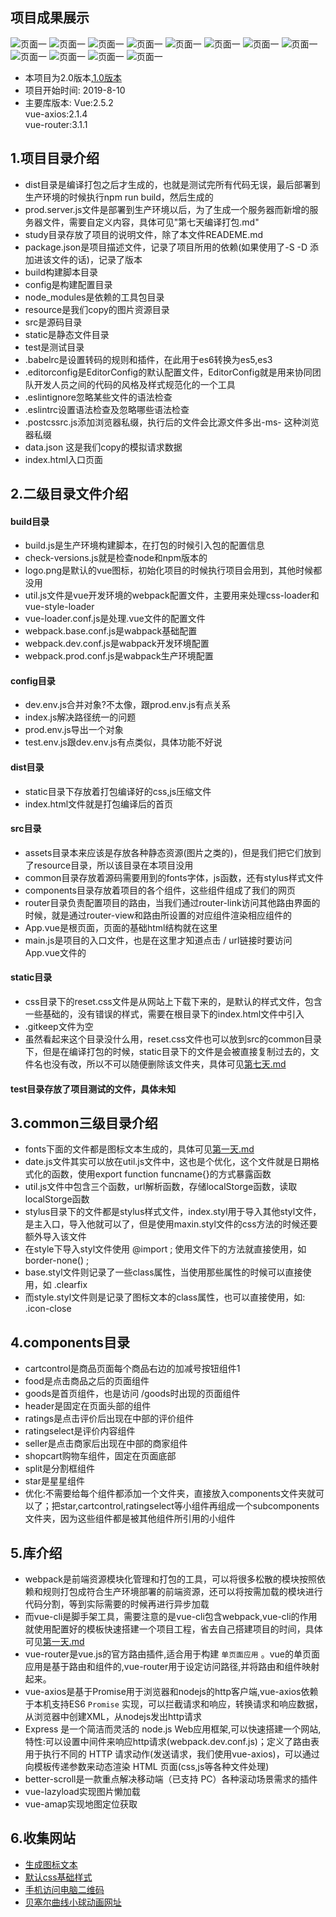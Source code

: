 ## 项目成果展示
![页面一](https://github.com/FoSuCloud/sell2.0/blob/master/showimg/1.png)
![页面一](https://github.com/FoSuCloud/sell2.0/blob/master/showimg/2.png)
![页面一](https://github.com/FoSuCloud/sell2.0/blob/master/showimg/3.png)
![页面一](https://github.com/FoSuCloud/sell2.0/blob/master/showimg/4.png)
![页面一](https://github.com/FoSuCloud/sell2.0/blob/master/showimg/5.png)
![页面一](https://github.com/FoSuCloud/sell2.0/blob/master/showimg/6.png)
![页面一](https://github.com/FoSuCloud/sell2.0/blob/master/showimg/7.png)
![页面一](https://github.com/FoSuCloud/sell2.0/blob/master/showimg/8.png)
![页面一](https://github.com/FoSuCloud/sell2.0/blob/master/showimg/9.png)
![页面一](https://github.com/FoSuCloud/sell2.0/blob/master/showimg/10.png)
![页面一](https://github.com/FoSuCloud/sell2.0/blob/master/showimg/11.png)
![页面一](https://github.com/FoSuCloud/sell2.0/blob/master/showimg/12.png)


* 本项目为2.0版本,[1.0版本](https://github.com/FoSuCloud/sell)
* 项目开始时间:
	2019-8-10
* 主要库版本:
	Vue:2.5.2		
	vue-axios:2.1.4		
	vue-router:3.1.1

## 1.项目目录介绍
* dist目录是编译打包之后才生成的，也就是测试完所有代码无误，最后部署到生产环境的时候执行npm run build，然后生成的
* prod.server.js文件是部署到生产环境以后，为了生成一个服务器而新增的服务器文件，需要自定义内容，具体可见"第七天编译打包.md"
* study目录存放了项目的说明文件，除了本文件READEME.md
* package.json是项目描述文件，记录了项目所用的依赖(如果使用了-S -D 添加进该文件的话)，记录了版本
* build构建脚本目录
* config是构建配置目录
* node_modules是依赖的工具包目录
* resource是我们copy的图片资源目录
* src是源码目录
* static是静态文件目录
* test是测试目录
* .babelrc是设置转码的规则和插件，在此用于es6转换为es5,es3
* .editorconfig是EditorConfig的默认配置文件，EditorConfig就是用来协同团队开发人员之间的代码的风格及样式规范化的一个工具
* .eslintignore忽略某些文件的语法检查
* .eslintrc设置语法检查及忽略哪些语法检查
* .postcssrc.js添加浏览器私缀，执行后的文件会比源文件多出-ms- 这种浏览器私缀
* data.json 这是我们copy的模拟请求数据
* index.html入口页面


## 2.二级目录文件介绍
#### build目录
* build.js是生产环境构建脚本，在打包的时候引入包的配置信息
* check-versions.js就是检查node和npm版本的
* logo.png是默认的vue图标，初始化项目的时候执行项目会用到，其他时候都没用
* util.js文件是vue开发环境的webpack配置文件，主要用来处理css-loader和vue-style-loader
* vue-loader.conf.js是处理.vue文件的配置文件
* webpack.base.conf.js是wabpack基础配置
* webpack.dev.conf.js是wabpack开发环境配置
* webpack.prod.conf.js是wabpack生产环境配置
#### config目录
* dev.env.js合并对象?不太像，跟prod.env.js有点关系
* index.js解决路径统一的问题
* prod.env.js导出一个对象
* test.env.js跟dev.env.js有点类似，具体功能不好说
#### dist目录
* static目录下存放着打包编译好的css,js压缩文件
* index.html文件就是打包编译后的首页
#### src目录
* assets目录本来应该是存放各种静态资源(图片之类的)，但是我们把它们放到了resource目录，所以该目录在本项目没用
* common目录存放着源码需要用到的fonts字体，js函数，还有stylus样式文件
* components目录存放着项目的各个组件，这些组件组成了我们的网页
* router目录负责配置项目的路由，当我们通过router-link访问其他路由界面的时候，就是通过router-view和路由所设置的对应组件渲染相应组件的
* App.vue是根页面，页面的基础html结构就在这里
* main.js是项目的入口文件，也是在这里才知道点击 / url链接时要访问App.vue文件的
#### static目录
* css目录下的reset.css文件是从网站上下载下来的，是默认的样式文件，包含一些基础的，没有错误的样式，需要在根目录下的index.html文件中引入
* .gitkeep文件为空
* 虽然看起来这个目录没什么用，reset.css文件也可以放到src的common目录下，但是在编译打包的时候，static目录下的文件是会被直接复制过去的，文件名也没有改，所以不可以随便删除该文件夹，具体可见[第七天.md](https://github.com/FoSuCloud/sell/blob/master/study/%E7%AC%AC%E4%B8%83%E5%A4%A9%E7%BC%96%E8%AF%91%E6%89%93%E5%8C%85.md)
#### test目录存放了项目测试的文件，具体未知

## 3.common三级目录介绍
* fonts下面的文件都是图标文本生成的，具体可见[第一天.md](https://github.com/FoSuCloud/sell/blob/master/study/%E7%AC%AC%E4%B8%80%E5%A4%A9.md)
* date.js文件其实可以放在util.js文件中，这也是个优化，这个文件就是日期格式化的函数，使用export function funcname{}的方式暴露函数
* util.js文件中包含三个函数，url解析函数，存储localStorge函数，读取localStorge函数
* stylus目录下的文件都是stylus样式文件，index.styl用于导入其他styl文件，是主入口，导入他就可以了，但是使用maxin.styl文件的css方法的时候还要额外导入该文件
* 在style下导入styl文件使用 @import ; 使用文件下的方法就直接使用，如 border-none() ;
* base.styl文件则记录了一些class属性，当使用那些属性的时候可以直接使用，如 .clearfix
* 而style.styl文件则是记录了图标文本的class属性，也可以直接使用，如: .icon-close

## 4.components目录
* cartcontrol是商品页面每个商品右边的加减号按钮组件1
* food是点击商品之后的页面组件
* goods是首页组件，也是访问 /goods时出现的页面组件
* header是固定在页面头部的组件
* ratings是点击评价后出现在中部的评价组件
* ratingselect是评价内容组件
* seller是点击商家后出现在中部的商家组件
* shopcart购物车组件，固定在页面底部
* split是分割框组件
* star是星星组件
* 优化:不需要给每个组件都添加一个文件夹，直接放入components文件夹就可以了；把star,cartcontrol,ratingselect等小组件再组成一个subcomponents文件夹，因为这些组件都是被其他组件所引用的小组件

## 5.库介绍
* webpack是前端资源模块化管理和打包的工具，可以将很多松散的模块按照依赖和规则打包成符合生产环境部署的前端资源，还可以将按需加载的模块进行代码分割，等到实际需要的时候再进行异步加载
* 而vue-cli是脚手架工具，需要注意的是vue-cli包含webpack,vue-cli的作用就使用配置好的模板快速搭建一个项目工程，省去自己搭建项目的时间，具体可见[第一天.md](https://github.com/FoSuCloud/sell/blob/master/study/%E7%AC%AC%E4%B8%80%E5%A4%A9.md)
* vue-router是vue.js的官方路由插件,适合用于构建 `单页面应用` 。vue的单页面应用是基于路由和组件的,vue-router用于设定访问路径,并将路由和组件映射起来。
* vue-axios是基于Promise用于浏览器和nodejs的http客户端,vue-axios依赖于本机支持ES6 `Promise` 实现，可以拦截请求和响应，转换请求和响应数据，从浏览器中创建XML，从nodejs发出http请求
* Express 是一个简洁而灵活的 node.js Web应用框架,可以快速搭建一个网站,特性:可以设置中间件来响应http请求(webpack.dev.conf.js)；定义了路由表用于执行不同的 HTTP 请求动作(发送请求，我们使用vue-axios)，可以通过向模板传递参数来动态渲染 HTML 页面(css,js等各种文件处理)
* better-scroll是一款重点解决移动端（已支持 PC）各种滚动场景需求的插件
* vue-lazyload实现图片懒加载
* vue-amap实现地图定位获取

## 6.收集网站
* [生成图标文本](https://icomoon.io)
* [默认css基础样式](http://cssreset.com)
* [手机访问电脑二维码](https://cli.im/url)
* [贝塞尔曲线小球动画网址](http://web.chacuo.net/css3beziertool)
